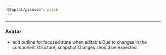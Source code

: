 ```yaml
---
'@toptal/picasso': patch
---
```


---

### Avatar

- add outline for focused state when editable
  Due to changes in the component structure, snapshot changes should be expected.
